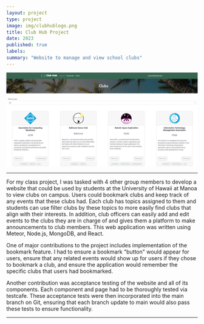 ```yaml
---
layout: project
type: project
image: img/clubhublogo.png
title: Club Hub Project
date: 2023
published: true
labels:
summary: "Website to manage and view school clubs"
---
```


<img class="img-fluid" src="../img/club-list-page.png">
<hr>
For my class project, I was tasked with 4 other group members to develop a website that could be used by students at the University of Hawaii at Manoa to view clubs on campus. Users could bookmark clubs and keep track of any events that these clubs had. Each club has topics assigned to them and students can use filter clubs by these topics to more easily find clubs that align with their interests. In addition, club officers can easily add and edit events to the clubs they are in charge of and gives them a platform to make announcements to club members. This web application was written using Meteor, Node.js, MongoDB, and React.

One of major contributions to the project includes implementation of the bookmark feature. I had to ensure a bookmark "button" would appear for users, ensure that any related events would show up for users if they chose to bookmark a club, and ensure the application would remember the specific clubs that users had bookmarked. 

Another contribution was acceptance testing of the website and all of its components. Each component and page had to be thoroughly tested via testcafe. These acceptance tests were then incorporated into the main branch on Git, ensuring that each branch update to main would also pass these tests to ensure functionality. 


<hr>

<pre>

</pre>

